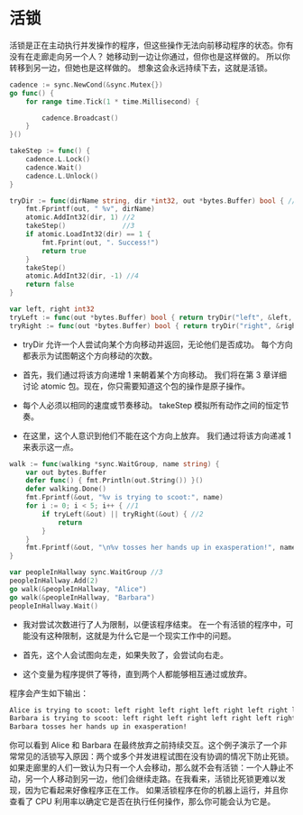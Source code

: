 # 活锁

活锁是正在主动执行并发操作的程序，但这些操作无法向前移动程序的状态。你有没有在走廊走向另一个人？ 她移动到一边让你通过，但你也是这样做的。 所以你转移到另一边，但她也是这样做的。 想象这会永远持续下去，这就是活锁。

```go
cadence := sync.NewCond(&sync.Mutex{})
go func() {
	for range time.Tick(1 * time.Millisecond) {

		cadence.Broadcast()
	}
}()

takeStep := func() {
	cadence.L.Lock()
	cadence.Wait()
	cadence.L.Unlock()
}

tryDir := func(dirName string, dir *int32, out *bytes.Buffer) bool { //1
	fmt.Fprintf(out, " %v", dirName)
	atomic.AddInt32(dir, 1) //2
	takeStep()              //3
	if atomic.LoadInt32(dir) == 1 {
		fmt.Fprint(out, ". Success!")
		return true
	}
	takeStep()
	atomic.AddInt32(dir, -1) //4
	return false
}

var left, right int32
tryLeft := func(out *bytes.Buffer) bool { return tryDir("left", &left, out) }
tryRight := func(out *bytes.Buffer) bool { return tryDir("right", &right, out) }
```

- tryDir 允许一个人尝试向某个方向移动并返回，无论他们是否成功。 每个方向都表示为试图朝这个方向移动的次数。

- 首先，我们通过将该方向递增 1 来朝着某个方向移动。 我们将在第 3 章详细讨论 atomic 包。现在，你只需要知道这个包的操作是原子操作。

- 每个人必须以相同的速度或节奏移动。 takeStep 模拟所有动作之间的恒定节奏。

- 在这里，这个人意识到他们不能在这个方向上放弃。 我们通过将该方向递减 1 来表示这一点。

```go
walk := func(walking *sync.WaitGroup, name string) {
	var out bytes.Buffer
	defer func() { fmt.Println(out.String()) }()
	defer walking.Done()
	fmt.Fprintf(&out, "%v is trying to scoot:", name)
	for i := 0; i < 5; i++ { //1
		if tryLeft(&out) || tryRight(&out) { //2
			return
		}
	}
	fmt.Fprintf(&out, "\n%v tosses her hands up in exasperation!", name)
}

var peopleInHallway sync.WaitGroup //3
peopleInHallway.Add(2)
go walk(&peopleInHallway, "Alice")
go walk(&peopleInHallway, "Barbara")
peopleInHallway.Wait()
```

- 我对尝试次数进行了人为限制，以便该程序结束。 在一个有活锁的程序中，可能没有这种限制，这就是为什么它是一个现实工作中的问题。

- 首先，这个人会试图向左走，如果失败了，会尝试向右走。

- 这个变量为程序提供了等待，直到两个人都能够相互通过或放弃。

程序会产生如下输出：

```sh
Alice is trying to scoot: left right left right left right left right left right Alice tosses her hands up in exasperation!
Barbara is trying to scoot: left right left right left right left right left right
Barbara tosses her hands up in exasperation!
```

你可以看到 Alice 和 Barbara 在最终放弃之前持续交互。这个例子演示了一个非常常见的活锁写入原因：两个或多个并发进程试图在没有协调的情况下防止死锁。 如果走廊里的人们一致认为只有一个人会移动，那么就不会有活锁：一个人静止不动，另一个人移动到另一边，他们会继续走路。在我看来，活锁比死锁更难以发现，因为它看起来好像程序正在工作。 如果活锁程序在你的机器上运行，并且你查看了 CPU 利用率以确定它是否在执行任何操作，那么你可能会认为它是。

